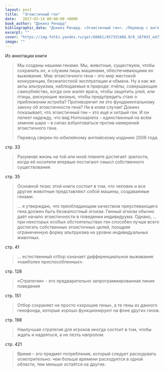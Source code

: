 ```yaml
---
layout: post
title:  "Эгоистичный ген"
date:   2017-03-14 00:00:00 +0000
book_author: "Докинз Ричард"
bibliographic_data: "Докинз Ричард. «Эгоистичный ген». /Перевод с англ. Н. Фоминой/ М.: АСТ:CORPUS – 2013 г., 513 с."
excerpt: ""
cover: "https://img-fotki.yandex.ru/get/60881/457355488.0/0_1870d3_e4719f64_orig.jpg"
image: ""
---
```


Из аннотации книги

> Мы созданы нашими генами. Мы, животные, существуем, чтобы сохранить их, и служим лишь машинами, обеспечивающими их выживание. Мир эгоистичного гена – это мир жестокой конкуренции, безжалостной эксплуатации и обмана. Ну а как же акты альтруизма, наблюдаемые в природе: пчёлы, совершающие самоубийство, когда они жалят врага, чтобы защитить улей, или птицы, рискующие жизнью, чтобы предупредить стаю о приближении ястреба? Противоречит ли это фундаментальному закону об эгоистичности гена? Ни в коем случае! Докинз показывает, что эгоистичный ген – это ещё и хитрый ген. И он лелеет надежду, что вид Homosapiens - единственный на всём земном шаре – в силах взбунтоваться против намерений эгоистичного гена. 
>
> Перевод сверен по юбилейному английскому изданию 2006 года.

стр. 33

> Разумная жизнь на той или иной планете достигает зрелости, когда её носители впервые постигают смысл собственного существования.

стр. 35

> Основной тезис этой книги состоит в том, что человек и все другие животные представляют собой машины, создаваемые генами. 
>
> … я утверждаю, что преобладающим качеством преуспевающего гена должен быть безжалостный эгоизм. Генный эгоизм обычно даёт начало эгоистичности в поведении индивидуума. Однако, … при некоторых особых обстоятельствах ген способен лучше всего достигать собственных эгоистичных целей, поощряя ограниченную форму альтруизма на уровне индивидуальных животных.

стр. 41

> … естественный отбор означает дифференциальное выживание «наиболее приспособленных».

стр. 128

> «Стратегия» - это предварительно запрограммированная линия поведения

стр. 151

> Отбор сохраняет не просто «хорошие гены», а те гены из данного генофонда, которые хорошо функционируют на фоне других генов.

стр. 198

> Наилучшая стратегия для игроков иногда состоит в том, чтобы ждать и надеяться, а не лезть напролом.

стр. 421

> Время – это предмет потребления, который следует расходовать осмотрительно: чем больше времени расходуется в одной области, тем меньше остаётся на другие.
